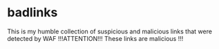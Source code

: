 # badlinks

This is my humble collection of suspicious and malicious links that were detected by WAF
!!!ATTENTION!!! These links are malicious !!!
